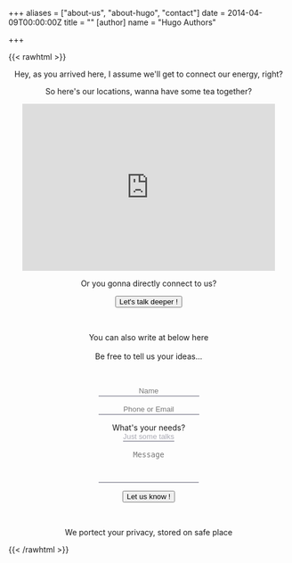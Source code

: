 +++
aliases = ["about-us", "about-hugo", "contact"]
date = 2014-04-09T00:00:00Z
title = ""
[author]
name = "Hugo Authors"

+++

{{< rawhtml >}}

<script>

function myFunction() {
    var txt;
        if (confirm("You'll be directed to WhatsApp")) {
        window.open("https://wa.link/do79yu");
        } else {
        txt = "";
        }
}

</script>

<style>

input {
    color:#a9a9b3;
    text-align:center;
    border:none;
    border-bottom: 2px solid #a9a9b3;
    background-color: transparent;
    resize: none;
    outline: none;
}

textarea { 
    color:#a9a9b3;
    text-align:center;
    border:none;
    border-bottom: 2px solid #a9a9b3;
    background-color: transparent;
    height:60px;
    resize: none;
    outline: none;
}

select { 
    appearance: none;
    color:#a9a9b3;
    text-align:center;
    text-align-last:center;
    -moz-text-align-last: center;
    border:none;
    border-bottom: 2px solid #a9a9b3;
    background-color: transparent;
    resize: none;
    outline: none;
}

.responsive-iframe {
  position: realtive;
  top: 0;
  left: 0;
  bottom: 0;
  right: 0;
  width: 90%;
  height: 300px;
  border: none;

</style>

<div align="center">

<lottie-player src="/contact.json"  background="transparent"  speed="0.5"  style="width: 200px; height: 200px;"  loop  autoplay></lottie-player>

<p>Hey, as you arrived here, I assume we'll get to connect our energy, right?

<p>So here's our locations, wanna have some tea together?</p>

<div>
<iframe class="responsive-iframe" src="https://www.google.com/maps/embed?pb=!1m18!1m12!1m3!1d3953.3023469240125!2d110.4067709143761!3d-7.757723579079995!2m3!1f0!2f0!3f0!3m2!1i1024!2i768!4f13.1!3m3!1m2!1s0x2e7a599c06dcbe05%3A0x6d8d95b17734ad62!2sJl.%20Nusa%20Indah%20No.44%2C%20Ngringin%2C%20Condongcatur%2C%20Kec.%20Depok%2C%20Kabupaten%20Sleman%2C%20Daerah%20Istimewa%20Yogyakarta%2055281!5e0!3m2!1sen!2sid!4v1612567300984!5m2!1sen!2sid"></iframe>
</div>

<p>Or you gonna directly connect to us?</p>
<p>
<button onclick="myFunction()">Let's talk deeper !</button>
</p>

<br>

You can also write at below here<br>    
Be free to tell us your ideas...

<br>


<form name="Hello" method="POST" data-netlify="true" action="/thank">
    <p><label><input type="text" name="name" placeholder="Name" required /></label></p>
    <p><input type="text" name="phone" placeholder="Phone or Email" required /></label></p>
    <p><label for="need">What's your needs?</label><br>
        <select name="need" id="need" clas="cmb">
            <option value="Chat">Just some talks</option>
            <option value="Consultation">Consultation</option>
            <option value="Therapy">Therapy</option>
            <option value="Testimonial">Testimonial</option>
        </select>
    </p>
    <p><textarea name="message" placeholder="Message" required></textarea></label></p>
    <p><button type="submit">Let us know !</button></p>
</form>
<br>
<p>We portect your privacy, stored on safe place</p>
</div>

 {{< /rawhtml >}}
